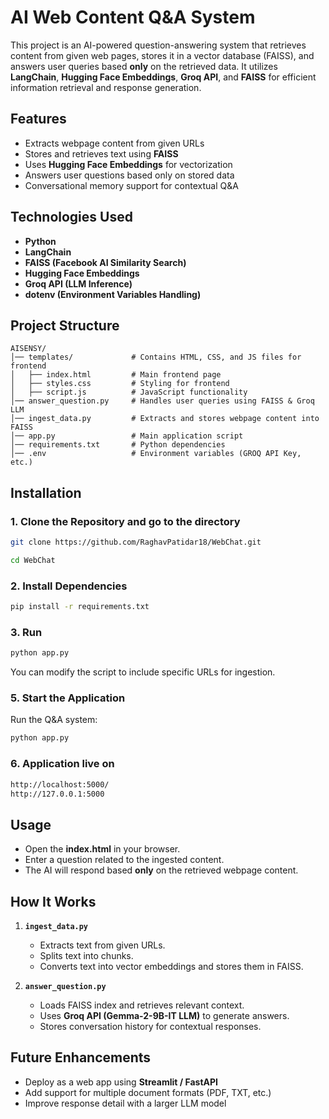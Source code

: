 # AI Web Content Q&A System

This project is an AI-powered question-answering system that retrieves content from given web pages, stores it in a vector database (FAISS), and answers user queries based **only** on the retrieved data. It utilizes **LangChain**, **Hugging Face Embeddings**, **Groq API**, and **FAISS** for efficient information retrieval and response generation.

## Features
- Extracts webpage content from given URLs
- Stores and retrieves text using **FAISS**
- Uses **Hugging Face Embeddings** for vectorization
- Answers user questions based only on stored data
- Conversational memory support for contextual Q&A

## Technologies Used
- **Python**
- **LangChain**
- **FAISS (Facebook AI Similarity Search)**
- **Hugging Face Embeddings**
- **Groq API (LLM Inference)**
- **dotenv (Environment Variables Handling)**

## Project Structure
```
AISENSY/
│── templates/             # Contains HTML, CSS, and JS files for frontend
│   ├── index.html         # Main frontend page
│   ├── styles.css         # Styling for frontend
│   ├── script.js          # JavaScript functionality
│── answer_question.py     # Handles user queries using FAISS & Groq LLM
│── ingest_data.py         # Extracts and stores webpage content into FAISS
│── app.py                 # Main application script
│── requirements.txt       # Python dependencies
│── .env                   # Environment variables (GROQ API Key, etc.)
```

## Installation

### 1. Clone the Repository and go to the directory
```sh
git clone https://github.com/RaghavPatidar18/WebChat.git
```
```sh
cd WebChat
```

### 2. Install Dependencies
```sh
pip install -r requirements.txt
```

### 3. Run
```sh
python app.py
```

You can modify the script to include specific URLs for ingestion.

### 5. Start the Application
Run the Q&A system:
```sh
python app.py
```

### 6. Application live on
```sh
http://localhost:5000/
http://127.0.0.1:5000
```

## Usage
- Open the **index.html** in your browser.
- Enter a question related to the ingested content.
- The AI will respond based **only** on the retrieved webpage content.

## How It Works
1. **`ingest_data.py`**
   - Extracts text from given URLs.
   - Splits text into chunks.
   - Converts text into vector embeddings and stores them in FAISS.

2. **`answer_question.py`**
   - Loads FAISS index and retrieves relevant context.
   - Uses **Groq API (Gemma-2-9B-IT LLM)** to generate answers.
   - Stores conversation history for contextual responses.

## Future Enhancements
- Deploy as a web app using **Streamlit / FastAPI**
- Add support for multiple document formats (PDF, TXT, etc.)
- Improve response detail with a larger LLM model


